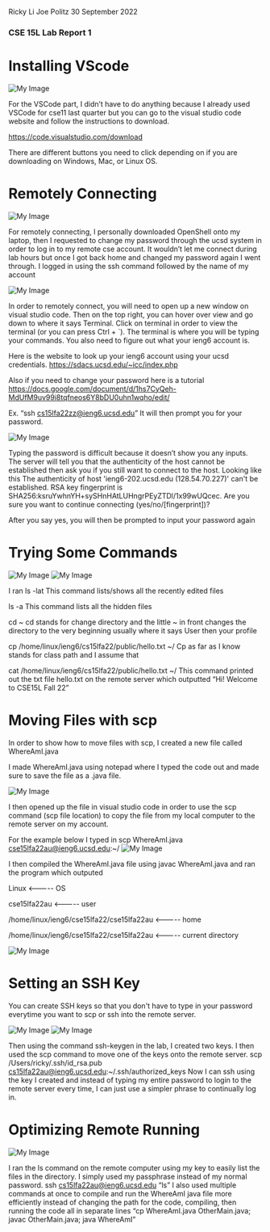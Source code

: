 Ricky Li
Joe Politz
30 September 2022

### CSE 15L Lab Report 1

# Installing VScode

![My Image](sc-lab-report-1.PNG)

For the VSCode part, I didn’t have to do anything because I already used VSCode for cse11 last quarter but you can go to the visual studio code website and follow the instructions to download.

https://code.visualstudio.com/download 

There are different buttons you need to click depending on if you are downloading on Windows, Mac, or Linux OS.

# Remotely Connecting

![My Image](sc-lab-report-1-2.PNG)

For remotely connecting, I personally downloaded OpenShell onto my laptop, then I requested to change my password through the ucsd system in order to log in to my remote cse account. It wouldn’t let me connect during lab hours but once I got back home and changed my password again I went through. I logged in using the ssh command followed by the name of my account

![My Image](sc-lab-report1-2.JPG)

In order to remotely connect, you will need to open up a new window on visual studio code. Then on the top right, you can hover over view and go down to where it says Terminal. Click on terminal in order to view the terminal (or you can press Ctrl + `). The terminal is where you will be typing your commands. You also need to figure out what your ieng6 account is.

Here is the website to look up your ieng6 account using your ucsd credentials.
https://sdacs.ucsd.edu/~icc/index.php

Also if you need to change your password here is a tutorial
https://docs.google.com/document/d/1hs7CyQeh-MdUfM9uv99i8tqfneos6Y8bDU0uhn1wqho/edit/

Ex. “ssh cs15lfa22zz@ieng6.ucsd.edu”
It will then prompt you for your password. 

![My Image](sc-lab-report1.JPG)
 
Typing the password is difficult because it doesn’t show you any inputs. The server will tell you that the authenticity of the host cannot be established then ask you if you still want to connect to the host.
Looking like this
The authenticity of host 'ieng6-202.ucsd.edu (128.54.70.227)' can't be established.
RSA key fingerprint is SHA256:ksruYwhnYH+sySHnHAtLUHngrPEyZTDl/1x99wUQcec.
Are you sure you want to continue connecting (yes/no/[fingerprint])? 

After you say yes, you will then be prompted to input your password again

# Trying Some Commands


![My Image](sc-lab-report-1-3.PNG)
![My Image](sc-lab-report-1-4.PNG)

I ran
ls -lat
This command lists/shows all the recently edited files

ls -a
This command lists all the hidden files

cd ~
cd stands for change directory and the little ~ in front changes the directory to the very beginning usually where it says User then your profile

cp /home/linux/ieng6/cs15lfa22/public/hello.txt ~/
Cp as far as I know stands for class path and I assume that

cat /home/linux/ieng6/cs15lfa22/public/hello.txt ~/
This command printed out the txt file hello.txt on the remote server which outputted “Hi! Welcome to CSE15L Fall 22”

# Moving Files with scp

In order to show how to move files with scp, I created a new file called WhereAmI.java
 
I made WhereAmI.java using notepad where I typed the code out and made sure to save the file as a .java file.
 
![My Image](sc-lab-report1-3.JPG)

I then opened up the file in visual studio code in order to use the scp command (scp file location) to copy the file from my local computer to the remote server on my account.

 
For the example below I typed in scp WhereAmI.java cse15lfa22au@ieng6.ucsd.edu:~/
![My Image](sc-lab-report-1-5.PNG)

I then compiled the WhereAmI.java file using javac WhereAmI.java and ran the program which outputed 

Linux    <----- OS

cse15lfa22au     <----- user

/home/linux/ieng6/cse15lfa22/cse15lfa22au    <----- home

/home/linux/ieng6/cse15lfa22/cse15lfa22au    <----- current directory

![My Image](sc-lab-report-1-6.PNG)

# Setting an SSH Key

You can create SSH keys so that you don't have to type in your password everytime you want to scp or ssh into the remote server. 

![My Image](sc-lab-report-1-7.PNG)
![My Image](sc-lab-report-1-8.PNG)

Then using the command ssh-keygen in the lab, I created two keys. I then used the scp command to move one of the keys onto the remote server. 
scp /Users/ricky/.ssh/id_rsa.pub cs15lfa22au@ieng6.ucsd.edu:~/.ssh/authorized_keys
Now I can ssh using the key I created and instead of typing my entire password to login to the remote server every time, I can just use a simpler phrase to continually log in.

# Optimizing Remote Running


![My Image](sc-lab-report-1-9.PNG)

I ran the ls command on the remote computer using my key to easily list the files in the directory. I simply used my passphrase instead of my normal password.
ssh cs15lfa22au@ieng6.ucsd.edu “ls”
 I also used multiple commands at once to compile and run the WhereAmI java file more efficiently instead of changing the path for the code, compiling, then running the code all in separate lines
“cp WhereAmI.java OtherMain.java; javac OtherMain.java; java WhereAmI”



